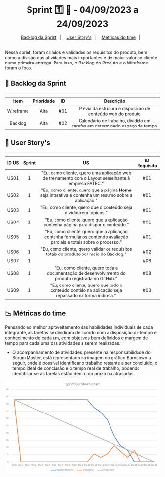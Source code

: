 <h1 align="center">Sprint 1️⃣ 🏃 - 04/09/2023 a 24/09/2023</h1>
<p align="center">
    <a href="#backlog">Backlog da Sprint</a> &nbsp |&nbsp &nbsp
    <a href="#userstory">User Story's</a> &nbsp |&nbsp &nbsp
    <a href="#metricas">Métricas do time</a> &nbsp |&nbsp &nbsp
</p>
<br>
Nessa sprint, foram criados e validados os requisitos do produto, bem como a divisão das atividades mais importantes e de maior valor ao cliente numa primeira entrega. Para isso, o Backlog do Produto e o Wireframe foram o foco.
<br>
<span id="backlog">

## 📨 Backlog da Sprint
<hr>

| Item | Prioridade|ID                                                                                                                                                                                                                               | Descrição | 
|:-------:|:--------:|:----------------------------------------------------------------------------------------------------------------------------------------------------------------------------------------------------------------------------------:|:-----------------------:|
| Wireframe  | Alta      | #01 | Prévia da estrutura e disposição de conteúdo web do produto
| Backlog    | Alta      | #02 | Calendário de trabalho, dividido em tarefas em determinado espaço de tempo

<span id="userstory">

## 👥 User Story's 
<hr>


| ID US | Sprint | US                                                                                                                                                                                                                               | ID Requisito          |
|:-------:|:--------:|:----------------------------------------------------------------------------------------------------------------------------------------------------------------------------------------------------------------------------------:|:-----------------------:|
| US01  | 1      | "Eu, como cliente, quero uma aplicação web de treinamento com o Layout semelhante à empresa FATEC."                                                                                                                                      |  #01                  |
| US02  | 1      | "Eu, como cliente, quero que a página **Home** seja interativa e contenha um resumo sobre a aplicação."                                                                    |  #01                  |
| US03  | 1      | "Eu, como cliente, quero que o conteúdo seja dividido em tópicos."                                                                           |  #01                  |
| US04  | 1      | "Eu, como cliente, quero que a aplicação contenha página para dispor o conteúdo."                                          |  #01                  |
| US05  | 1      | "Eu, como cliente, quero que a aplicação contenha formulários contendo avaliação parciais e totais sobre o processo."                                                        |  #01                  |
| US06  | 1      | "Eu, como cliente, quero validar os requisitos totais do produto por meio do Backlog."                                            |  #02                  |
| US07  | 1      | -                         |  #08                  |
| US08  | 1      | "Eu, como cliente, quero toda a documentação de desenvolvimento do produto registrada no GitHub." |  #08                  |
| US09  | 1      | "Eu, como cliente, quero que todo o conteúdo contido na aplicação seja repassado na forma indireta."                        |  #03                  |

<span id="metricas">

## 📉 Métricas do time 

Pensando no melhor aproveitamento das habilidades individuais de cada integrante, as tarefas se dividiram de acordo com a disposição de tempo e conhecimento de cada um, com objetivos bem definidos e margem de tempo para cada uma das atividades a serem realizadas.

- O acompanhamento de atividades, presente na responsabilidade do Scrum Master, está representado na imagem do gráfico Burndown a seguir, onde é possível identificar o trabalho restante a ser concluído, o tempo ideal de conclusão e o tempo real de trabalho, podendo identificar se as tarefas estão dentro do prazo ou atrasadas.

<div align="center">
    
![Burndown Chart](./images/burndownChart.PNG)
</div>
